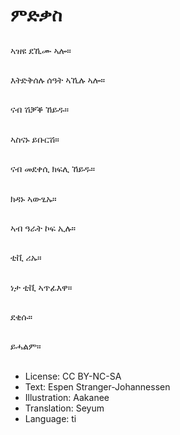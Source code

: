 # ምድቃስ

##
ኣዝዩ ደኺሙ ኣሎ።

##
እትድቅሰሉ ሰዓት ኣኺሉ ኣሎ።

##
ናብ ሽቓቕ ኸይዱ።

##
ኣስናኑ ይቡርሽ።

##
ናብ መደቀሲ ክፍሊ ኸይዱ።

##
ክዳኑ ኣውፂኡ።

##
ኣብ ዓራት ኮፍ ኢሉ።

##
ቲቪ ሪኡ።

##
ነታ ቲቪ ኣጥፊእዋ።

##
ደቂሱ።

##
ይሓልም።

##
* License: CC BY-NC-SA
* Text: Espen Stranger-Johannessen
* Illustration: Aakanee
* Translation: Seyum
* Language: ti
